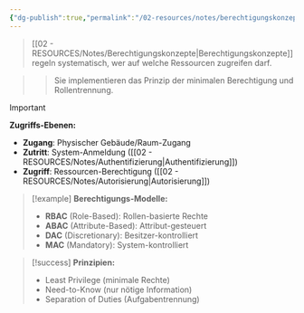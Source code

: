 ```yaml
---
{"dg-publish":true,"permalink":"/02-resources/notes/berechtigungskonzepte/","tags":["sicherheit/zugriff","access-management/kontrolle"],"noteIcon":"","updated":"2025-09-16T23:41:26.710+02:00"}
---
```



>[[02 - RESOURCES/Notes/Berechtigungskonzepte\|Berechtigungskonzepte]] regeln systematisch, wer auf welche Ressourcen zugreifen darf.

>>Sie implementieren das Prinzip der minimalen Berechtigung und Rollentrennung.

>[!important] 
>**Zugriffs-Ebenen:**
>- **Zugang**: Physischer Gebäude/Raum-Zugang
>- **Zutritt**: System-Anmeldung ([[02 - RESOURCES/Notes/Authentifizierung\|Authentifizierung]])
>- **Zugriff**: Ressourcen-Berechtigung ([[02 - RESOURCES/Notes/Autorisierung\|Autorisierung]])

>[!example] 
>**Berechtigungs-Modelle:**
>- **RBAC** (Role-Based): Rollen-basierte Rechte
>- **ABAC** (Attribute-Based): Attribut-gesteuert
>- **DAC** (Discretionary): Besitzer-kontrolliert
>- **MAC** (Mandatory): System-kontrolliert

>[!success] 
>**Prinzipien:**
>- Least Privilege (minimale Rechte)
>- Need-to-Know (nur nötige Information)
>- Separation of Duties (Aufgabentrennung)
